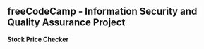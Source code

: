 **freeCodeCamp** - Information Security and Quality Assurance Project
------

**Stock Price Checker**

